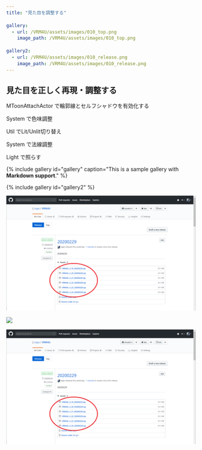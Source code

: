 ```yaml
---
title: "見た目を調整する"

gallery:
  - url: /VRM4U/assets/images/010_top.png
    image_path: /VRM4U/assets/images/010_top.png

gallery2:
  - url: /VRM4U/assets/images/010_release.png
    image_path: /VRM4U/assets/images/010_release.png
---
```


## 見た目を正しく再現・調整する

MToonAttachActor で輪郭線とセルフシャドウを有効化する

System で色味調整

Util でLit/Unlit切り替え

System で法線調整

Light で照らす

{% include gallery id="gallery" caption="This is a sample gallery with **Markdown support**." %}

{% include gallery id="gallery2" %}

[![](./assets/images/010_release.png)](../assets/images/010_release.png)

[![](/assets/images/010_release.png)](/assets/images/010_release.png)

[![](/VRM4U/assets/images/010_release.png)](https://ruyo.github.io/VRM4U/assets/images/010_release.png)
